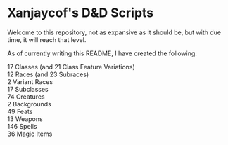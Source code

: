 # Xanjaycof's D&D Scripts
Welcome to this repository, not as expansive as it should be, but with due time, it will reach that level.

As of currently writing this README, I have created the following:

17 Classes (and 21 Class Feature Variations)
<br>12 Races (and 23 Subraces)
<br>2 Variant Races
<br>17 Subclasses
<br>74 Creatures
<br>2 Backgrounds
<br>49 Feats
<br>13 Weapons
<br>146 Spells
<br>36 Magic Items
